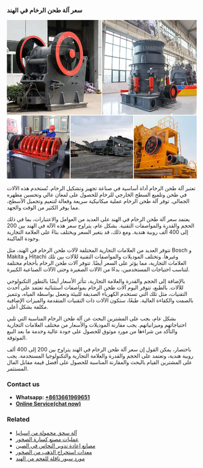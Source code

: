 <h3>سعر آلة طحن الرخام في الهند</h3><img src='1701850965.jpg' alt=''><p>تعتبر آلة طحن الرخام أداة أساسية في صناعة تجهيز وتشكيل الرخام. تُستخدم هذه الآلات في طحن وتلميع السطح الخارجي للرخام للحصول على لمعان عالي وتحسين مظهره الجمالي. توفر آلة طحن الرخام عملية ميكانيكية سريعة وفعالة لتنعيم وتجميل الأسطح، مما يوفر الكثير من الوقت والجهد.</p><p>يعتمد سعر آلة طحن الرخام في الهند على العديد من العوامل والاعتبارات، بما في ذلك الحجم والقدرة والمواصفات التقنية. بشكل عام، يتراوح سعر هذه الآلة في الهند بين 200 إلى 400 ألف روبية هندية. ومع ذلك، قد يتغير السعر ويختلف بناءً على العلامة التجارية وجودة الماكينة.</p><p>تتوفر العديد من العلامات التجارية المختلفة لآلات طحن الرخام في الهند، مثل Bosch و Makita و Hitachi وغيرها. وتختلف الموديلات والمواصفات التقنية للآلات بين تلك العلامات التجارية، مما يؤثر على السعر أيضًا. تتوفر آلات طحن الرخام بأحجام مختلفة لتناسب احتياجات المستخدمين، بدءًا من الآلات الصغيرة وحتى الآلات الصناعية الكبيرة.</p><p>بالإضافة إلى الحجم والقدرة والعلامة التجارية، تتأثر الأسعار أيضًا بالتطور التكنولوجي للآلات. بالطبع، تتوفر اليوم آلات طحن الرخام بمواصفات استثنائية تعتمد على أحدث التقنيات، مثل تلك التي تستخدم الكهرباء الصديقة للبيئة وتعمل بواسطة المياه، وتتميز بالصمت والكفاءة العالية. طبعًا، ستكون الآلات ذات التقنيات المتقدمة والميزات الإضافية مكلفة بشكل أعلى.</p><p>بشكل عام، يجب على المشترين البحث عن آلة طحن الرخام المناسبة التي تلبي احتياجاتهم وميزانياتهم. يجب مقارنة الموديلات والأسعار من مختلف العلامات التجارية والتأكد من شراءها من مورد موثوق للحصول على جودة عالية وخدمة ما بعد البيع الموثوقة.</p><p>باختصار، يمكن القول إن سعر آلة طحن الرخام في الهند يتراوح بين 200 إلى 400 ألف روبية هندية، وتعتمد على الحجم والقدرة والعلامة التجارية والتكنولوجيا المستخدمة. يجب على المشترين القيام بالبحث والمقارنة المناسبة للحصول على أفضل قيمة مقابل المال المستثمر.</p><h3>Contact us</h3><ul><li><strong>Whatsapp:&nbsp;<a href="https://wa.me/8613661969651">+8613661969651</a></strong></li><li><a href="https://swt.shibang-china.com/?git&amp;zhl&amp;سعر آلة طحن الرخام في الهند"><strong>Online Service(chat now)</strong></a></li></ul><h3>Related</h3><ul><li><a href='آلة سحق محمولة من إسبانيا.md'>آلة سحق محمولة من إسبانيا</a></li><li><a href='عمليات مصنع كسارة الصخور.md'>عمليات مصنع كسارة الصخور</a></li><li><a href='مصانع إعادة تدوير النحاس في الصين.md'>مصانع إعادة تدوير النحاس في الصين</a></li><li><a href='معدات استخراج الذهب من الصخور.md'>معدات استخراج الذهب من الصخور</a></li><li><a href='مورد سيور ناقلة للفحم من الهند.md'>مورد سيور ناقلة للفحم من الهند</a></li></ul>